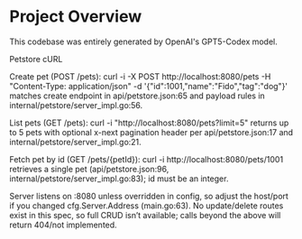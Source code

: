 # Project Overview

This codebase was entirely generated by OpenAI's GPT5-Codex model.

Petstore cURL

Create pet (POST /pets): curl -i -X POST http://localhost:8080/pets -H "Content-Type: application/json" -d '{"id":1001,"name":"Fido","tag":"dog"}' matches create endpoint in api/petstore.json:65 and payload rules in internal/petstore/server_impl.go:56.

List pets (GET /pets): curl -i "http://localhost:8080/pets?limit=5" returns up to 5 pets with optional x-next pagination header per api/petstore.json:17 and internal/petstore/server_impl.go:21.

Fetch pet by id (GET /pets/{petId}): curl -i http://localhost:8080/pets/1001 retrieves a single pet (api/petstore.json:96, internal/petstore/server_impl.go:83); id must be an integer.

Server listens on :8080 unless overridden in config, so adjust the host/port if you changed cfg.Server.Address (main.go:63).
No update/delete routes exist in this spec, so full CRUD isn’t available; calls beyond the above will return 404/not implemented.